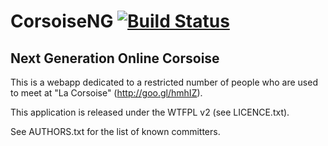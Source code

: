 CorsoiseNG [![Build Status](https://travis-ci.org/yaourt/corsoiseng.png)](https://travis-ci.org/yaourt/corsoiseng)
==========

Next Generation Online Corsoise
-------------------------------



This is a webapp dedicated to a restricted number of people who are used to meet at "La Corsoise" (http://goo.gl/hmhIZ).

This application is released under the WTFPL v2 (see LICENCE.txt).

See AUTHORS.txt for the list of known committers.
